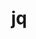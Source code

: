---
title: "jq"
layout: cache
categories: [package, develop-2024-03-10]
meta: {"versions": ["1.7.1"], "compilers": ["gcc@=11.4.0", "gcc@=7.5.0", "gcc@=9.4.0", "oneapi@=2024.0.0"], "oss": ["ubuntu18.04", "ubuntu20.04", "ubuntu22.04"], "platforms": ["linux"], "targets": ["neoverse_v1", "neoverse_v2", "ppc64le", "x86_64_v3"], "stacks": ["developer-tools", "e4s", "e4s-neoverse-v2", "e4s-neoverse_v1", "e4s-oneapi", "e4s-power", "root"], "num_specs": 6, "num_specs_by_stack": {"root": 6, "developer-tools": 1, "e4s-power": 1, "e4s-neoverse_v1": 1, "e4s-neoverse-v2": 1, "e4s": 1, "e4s-oneapi": 1}}
spec_details: [{"hash": "kbihyi36f5teyg2f636fnfu7k353wzu3", "compiler": "gcc@=7.5.0", "versions": ["1.7.1"], "os": "ubuntu18.04", "platform": "linux", "target": "x86_64_v3", "variants": ["build_system=autotools"], "stacks": ["root", "developer-tools"], "size": "-", "tarball": "https://binaries.spack.io/releases/develop-2024-03-10/build_cache/linux-ubuntu18.04-x86_64_v3/gcc-7.5.0/jq-1.7.1/linux-ubuntu18.04-x86_64_v3-gcc-7.5.0-jq-1.7.1-kbihyi36f5teyg2f636fnfu7k353wzu3.spack"}, {"hash": "76b3yj6laqug3fl7z5vjgcvwpvzmg7eb", "compiler": "gcc@=9.4.0", "versions": ["1.7.1"], "os": "ubuntu20.04", "platform": "linux", "target": "ppc64le", "variants": ["build_system=autotools"], "stacks": ["root", "e4s-power"], "size": "-", "tarball": "https://binaries.spack.io/releases/develop-2024-03-10/build_cache/linux-ubuntu20.04-ppc64le/gcc-9.4.0/jq-1.7.1/linux-ubuntu20.04-ppc64le-gcc-9.4.0-jq-1.7.1-76b3yj6laqug3fl7z5vjgcvwpvzmg7eb.spack"}, {"hash": "tpo3arurxmthkdfsun22o54v2sktxvzq", "compiler": "gcc@=11.4.0", "versions": ["1.7.1"], "os": "ubuntu22.04", "platform": "linux", "target": "neoverse_v1", "variants": ["build_system=autotools"], "stacks": ["root", "e4s-neoverse_v1"], "size": "-", "tarball": "https://binaries.spack.io/releases/develop-2024-03-10/build_cache/linux-ubuntu22.04-neoverse_v1/gcc-11.4.0/jq-1.7.1/linux-ubuntu22.04-neoverse_v1-gcc-11.4.0-jq-1.7.1-tpo3arurxmthkdfsun22o54v2sktxvzq.spack"}, {"hash": "lehnikh7nivvpkglxu3xibfkecyzg7kt", "compiler": "gcc@=11.4.0", "versions": ["1.7.1"], "os": "ubuntu22.04", "platform": "linux", "target": "neoverse_v2", "variants": ["build_system=autotools"], "stacks": ["root", "e4s-neoverse-v2"], "size": "-", "tarball": "https://binaries.spack.io/releases/develop-2024-03-10/build_cache/linux-ubuntu22.04-neoverse_v2/gcc-11.4.0/jq-1.7.1/linux-ubuntu22.04-neoverse_v2-gcc-11.4.0-jq-1.7.1-lehnikh7nivvpkglxu3xibfkecyzg7kt.spack"}, {"hash": "ofbxaqnqt7fzcxksmh66xoul3vfktoc7", "compiler": "gcc@=11.4.0", "versions": ["1.7.1"], "os": "ubuntu22.04", "platform": "linux", "target": "x86_64_v3", "variants": ["build_system=autotools"], "stacks": ["root", "e4s"], "size": "-", "tarball": "https://binaries.spack.io/releases/develop-2024-03-10/build_cache/linux-ubuntu22.04-x86_64_v3/gcc-11.4.0/jq-1.7.1/linux-ubuntu22.04-x86_64_v3-gcc-11.4.0-jq-1.7.1-ofbxaqnqt7fzcxksmh66xoul3vfktoc7.spack"}, {"hash": "yog4ooprgiccc7oh6wose6wonvse36zw", "compiler": "oneapi@=2024.0.0", "versions": ["1.7.1"], "os": "ubuntu22.04", "platform": "linux", "target": "x86_64_v3", "variants": ["build_system=autotools"], "stacks": ["root", "e4s-oneapi"], "size": "-", "tarball": "https://binaries.spack.io/releases/develop-2024-03-10/build_cache/linux-ubuntu22.04-x86_64_v3/oneapi-2024.0.0/jq-1.7.1/linux-ubuntu22.04-x86_64_v3-oneapi-2024.0.0-jq-1.7.1-yog4ooprgiccc7oh6wose6wonvse36zw.spack"}]
---